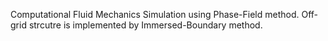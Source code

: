 Computational Fluid Mechanics Simulation using Phase-Field method.
Off-grid strcutre is implemented by Immersed-Boundary method.
